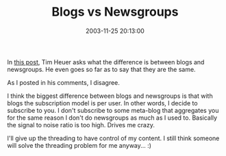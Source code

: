 ﻿---
layout: post
title: "Blogs vs Newsgroups"
comments: false
date: 2003-11-25 20:13:00
updated: 2004-05-01 16:03:00
categories:
 - Community
subtext-id: d33d7d11-d569-4026-9990-368b20a8a501
alias: /blog/Blogs-vs-Newsgroups.aspx
---


In [this post](http://timheuer.com/blog/posts/279.aspx), Tim Heuer asks what the difference is between blogs and newsgroups. He even goes so far as to say that they are the same. 

As I posted in his comments, I disagree. 

I think the biggest difference between blogs and newsgroups is that with blogs the subscription model is per user. In other words, I decide to subscribe to you. I don't subscribe to some meta-blog that aggregates you for the same reason I don't do newsgroups as much as I used to. Basically the signal to noise ratio is too high. Drives me crazy. 

I'll give up the threading to have control of my content. I still think someone will solve the threading problem for me anyway... :) 
